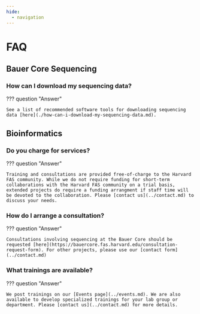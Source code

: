 ```yaml
---
hide:
  - navigation
---
```


<style>
    .md-sidebar--secondary {
        order: 0;
    }
</style>

# FAQ

## Bauer Core Sequencing

### How can I download my sequencing data?
??? question "Answer"

    See a list of recommended software tools for downloading sequencing data [here](./how-can-i-download-my-sequencing-data.md).

## Bioinformatics

### Do you charge for services?
??? question "Answer"

    Training and consultations are provided free-of-charge to the Harvard FAS community. While we do not require funding for short-term collaborations with the Harvard FAS community on a trial basis, extended projects do require a funding arrangment if staff time will be devoted to the collaboration. Please [contact us](../contact.md) to discuss your needs.

### How do I arrange a consultation?
??? question "Answer"

    Consultations involving sequencing at the Bauer Core should be requested [here](https://bauercore.fas.harvard.edu/consultation-request-form). For other projects, please use our [contact form](../contact.md)

### What trainings are available?
??? question "Answer"

    We post trainings on our [Events page](../events.md). We are also available to develop specialized trainings for your lab group or department. Please [contact us](../contact.md) for more details. 